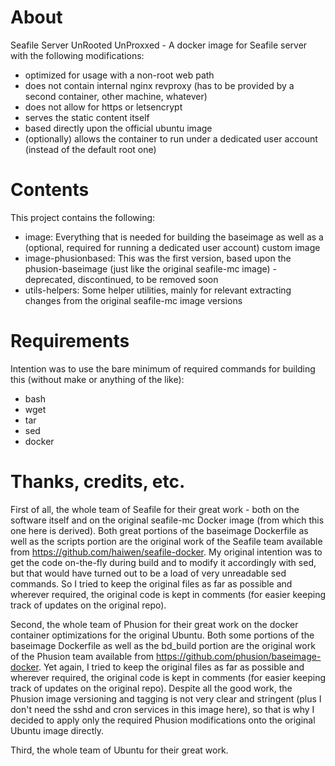 # About
Seafile Server UnRooted UnProxxed - A docker image for Seafile server with the following modifications:
 - optimized for usage with a non-root web path
 - does not contain internal nginx revproxy (has to be provided by a second container, other machine, whatever)
 - does not allow for https or letsencrypt
 - serves the static content itself
 - based directly upon the official ubuntu image
 - (optionally) allows the container to run under a dedicated user account (instead of the default root one)

# Contents
This project contains the following:
 - image: Everything that is needed for building the baseimage as well as a (optional, required for running a dedicated user account) custom image
 - image-phusionbased: This was the first version, based upon the phusion-baseimage (just like the original seafile-mc image) - deprecated, discontinued, to be removed soon
 - utils-helpers: Some helper utilities, mainly for relevant extracting changes from the original seafile-mc image versions

# Requirements
Intention was to use the bare minimum of required commands for building this (without make or anything of the like):
 - bash
 - wget
 - tar
 - sed
 - docker

# Thanks, credits, etc.
First of all, the whole team of Seafile for their great work - both on the software itself and on the original seafile-mc Docker image (from which this one here is derived).
Both great portions of the baseimage Dockerfile as well as the scripts portion are the original work of the Seafile team available from https://github.com/haiwen/seafile-docker. My original intention was to get the code on-the-fly during build and to modify it accordingly with sed, but that would have turned out to be a load of very unreadable sed commands. So I tried to keep the original files as far as possible and wherever required, the original code is kept in comments (for easier keeping track of updates on the original repo).

Second, the whole team of Phusion for their great work on the docker container optimizations for the original Ubuntu.
Both some portions of the baseimage Dockerfile as well as the bd_build portion are the original work of the Phusion team available from https://github.com/phusion/baseimage-docker. Yet again, I tried to keep the original files as far as possible and wherever required, the original code is kept in comments (for easier keeping track of updates on the original repo).
Despite all the good work, the Phusion image versioning and tagging is not very clear and stringent (plus I don't need the sshd and cron services in this image here), so that is why I decided to apply only the required Phusion modifications onto the original Ubuntu image directly.

Third, the whole team of Ubuntu for their great work.
